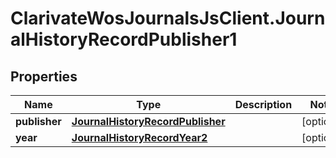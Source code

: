 # ClarivateWosJournalsJsClient.JournalHistoryRecordPublisher1

## Properties

Name | Type | Description | Notes
------------ | ------------- | ------------- | -------------
**publisher** | [**JournalHistoryRecordPublisher**](JournalHistoryRecordPublisher.md) |  | [optional] 
**year** | [**JournalHistoryRecordYear2**](JournalHistoryRecordYear2.md) |  | [optional] 


